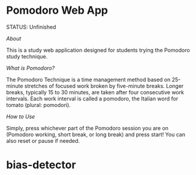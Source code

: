 # Pomodoro Web App
STATUS: Unfinished

*About*

This is a study web application designed for students trying the Pomodoro study technique.

*What is Pomodoro?*

The Pomodoro Technique is a time management method based on 25-minute stretches of focused work broken by five-minute breaks. Longer breaks, typically 15 to 30 minutes, are taken after four consecutive work intervals. Each work interval is called a pomodoro, the Italian word for tomato (plural: pomodori).

*How to Use*

Simply, press whichever part of the Pomodoro session you are on (Pomodoro working, short break, or long break) and press start! You can also reset or pause if needed.


# bias-detector
